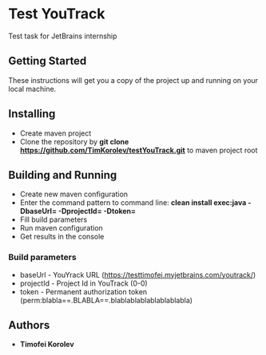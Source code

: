 # Test YouTrack

Test task for JetBrains internship

## Getting Started

These instructions will get you a copy of the project up and running on your local machine.

## Installing
* Create maven project
* Clone the repository by **git clone https://github.com/TimKorolev/testYouTrack.git** to maven project root

## Building and Running
* Create new maven configuration
* Enter the command pattern to command line: **clean install exec:java -DbaseUrl= -DprojectId= -Dtoken=**
* Fill build parameters
* Run maven configuration
* Get results in the console

### Build parameters
  * baseUrl - YouYrack URL (https://testtimofei.myjetbrains.com/youtrack/)
  * projectId - Project Id in YouTrack (0-0)
  * token - Permanent authorization token (perm:blabla==.BLABLA==.blablablablablablablabla)

## Authors

* **Timofei Korolev**
